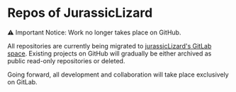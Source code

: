 # Repos of JurassicLizard 

⚠️ Important Notice: Work no longer takes place on GitHub.

All repositories are currently being migrated to [jurassicLizard's GitLab space](https://gitlab.com/users/jurassicLizard/projects). Existing projects on GitHub will gradually be either archived as public read-only repositories or deleted.

Going forward, all development and collaboration will take place exclusively on GitLab.
